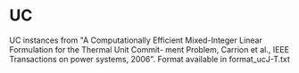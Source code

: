 # UC

UC instances from "A Computationally Efficient Mixed-Integer Linear Formulation for the Thermal Unit Commit- ment Problem, Carrion et al., IEEE Transactions on power systems, 2006".
Format available in format_ucJ-T.txt
